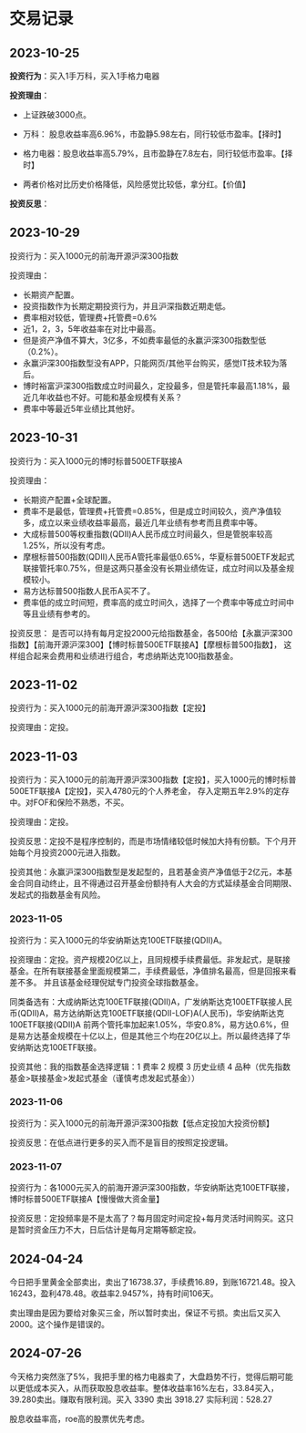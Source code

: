 # 交易记录

## 2023-10-25

**投资行为**：买入1手万科，买入1手格力电器

**投资理由**：

- 上证跌破3000点。

- 万科： 股息收益率高6.96%，市盈静5.98左右，同行较低市盈率。【择时】

- 格力电器：股息收益率高5.79%，且市盈静在7.8左右，同行较低市盈率。【择时】

- 两者价格对比历史价格降低，风险感觉比较低，拿分红。【价值】

**投资反思**：


## 2023-10-29

投资行为：买入1000元的前海开源沪深300指数

投资理由：

- 长期资产配置。
- 投资指数作为长期定期投资行为，并且沪深指数近期走低。
- 费率相对较低，管理费+托管费=0.6%
- 近1，2，3，5年收益率在对比中最高。
- 但是资产净值不算大，3亿多，不如费率最低的永赢沪深300指数型低（0.2%）。
- 永赢沪深300指数型没有APP，只能网页/其他平台购买，感觉IT技术较为落后。
- 博时裕富沪深300指数成立时间最久，定投最多，但是管托率最高1.18%，最近几年收益也不好。可能和基金规模有关系？
- 费率中等最近5年业绩比其他好。

## 2023-10-31

投资行为：买入1000元的博时标普500ETF联接A

投资理由：

- 长期资产配置+全球配置。
- 费率不是最低，管理费+托管费=0.85%，但是成立时间较久，资产净值较多，成立以来业绩收益率最高，最近几年业绩有参考而且费率中等。
- 大成标普500等权重指数(QDII)A人民币成立时间最久，但是管脱率较高1.25%，所以没有考虑。
- 摩根标普500指数(QDII)人民币A管托率最低0.65%，华夏标普500ETF发起式联接管托率0.75%，但是这两只基金没有长期业绩佐证，成立时间以及基金规模较小。
- 易方达标普500指数人民币A买不了。
- 费率低的成立时间短，费率高的成立时间久，选择了一个费率中等成立时间中等且业绩有参考的。

投资反思： 是否可以持有每月定投2000元给指数基金，各500给【永赢沪深300指数】【前海开源沪深300】【博时标普500ETF联接A】【摩根标普500指数】，
这样组合起来会费用和业绩进行组合，考虑纳斯达克100指数基金。


## 2023-11-02

投资行为：买入1000元的前海开源沪深300指数【定投】

投资理由：定投。

## 2023-11-03

投资行为：买入1000元的前海开源沪深300指数【定投】，买入1000元的博时标普500ETF联接A【定投】，买入4780元的个人养老金，
存入定期五年2.9%的定存中。对FOF和保险不熟悉，不买。

投资理由：定投。

投资反思：定投不是程序控制的，而是市场情绪较低时候加大持有份额。下个月开始每个月投资2000元进入指数。

投资其他：永赢沪深300指数型是发起型的，且若基金资产净值低于2亿元，本基金合同自动终止，且不得通过召开基金份额持有人大会的方式延续基金合同期限、发起式的指数基金有风险。

### 2023-11-05

投资行为：买入1000元的华安纳斯达克100ETF联接(QDII)A。

投资理由：定投。资产规模20亿以上，且同规模手续费最低。非发起式，是联接基金。在所有联接基金里面规模第二，手续费最低，净值排名最高，但是回报来看差不多。
并且该基金经理倪斌专门投资全球指数基金。

同类备选有：大成纳斯达克100ETF联接(QDII)A，广发纳斯达克100ETF联接人民币(QDII)A，易方达纳斯达克100ETF联接(QDII-LOF)A(人民币)，华安纳斯达克100ETF联接(QDII)A
前两个管托率加起来1.05%，华安0.8%，易方达0.6%，但是易方达基金规模在十亿以上，但是其他三个均在20亿以上。所以最终选择了华安纳斯达克100ETF联接。

投资其他：我的指数基金选择逻辑：1 费率 2 规模 3 历史业绩 4 品种（优先指数基金>联接基金>发起式基金（谨慎考虑发起式基金））

### 2023-11-06

投资行为：买入1000元的前海开源沪深300指数【低点定投加大投资份额】

投资反思：在低点进行更多的买入而不是盲目的按照定投逻辑。

### 2023-11-07

投资行为：各1000元买入的前海开源沪深300指数，华安纳斯达克100ETF联接，博时标普500ETF联接A【慢慢做大资金量】

投资反思：定投频率是不是太高了？每月固定时间定投+每月灵活时间购买。这只是暂时资金压力不大，日后估计是每月定期等额定投。


## 2024-04-24

今日把手里黄金全部卖出，卖出了16738.37，手续费16.89，到账16721.48。投入16243，盈利478.48。收益率2.9457%，持有时间106天。

卖出理由是因为要给对象买三金，所以暂时卖出，保证不亏损。卖出后又买入2000。这个操作是错误的。


## 2024-07-26

今天格力突然涨了5%，我把手里的格力电器卖了，大盘趋势不行，觉得后期可能以更低成本买入，从而获取股息收益率。整体收益率16%左右，33.84买入，
39.280卖出。赚取有限利润。买入 3390 卖出 3918.27 实际利润：528.27


股息收益率高，roe高的股票优先考虑。